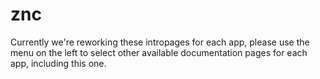 # znc

Currently we're reworking these intropages for each app, please use the menu on the left to select other available documentation pages for each app, including this one.
